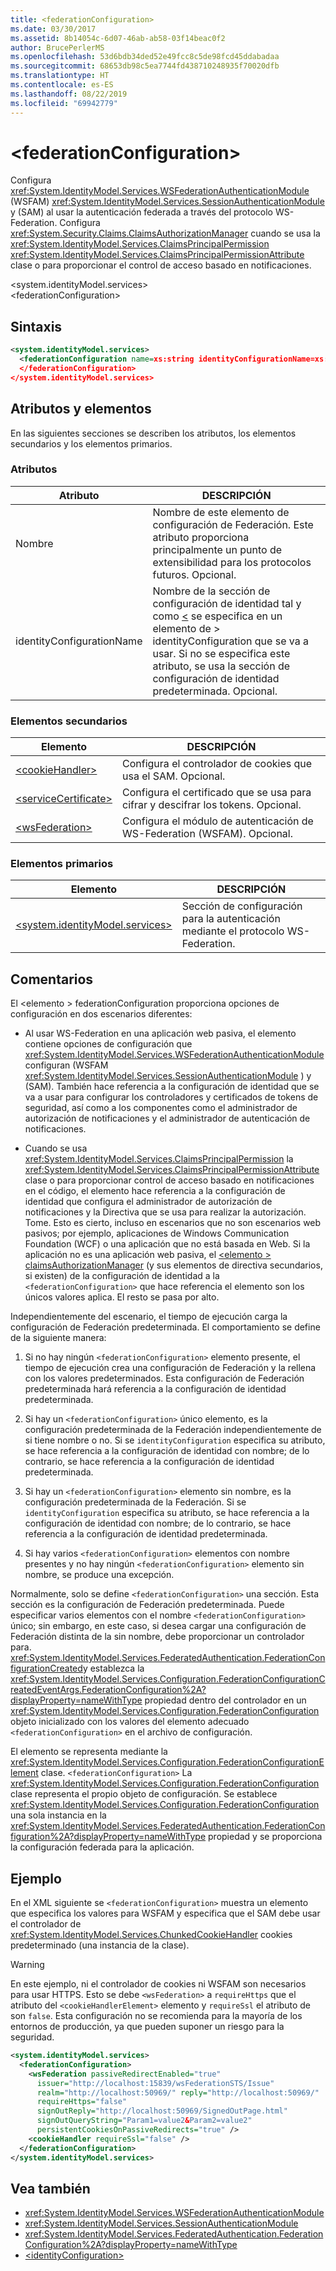 ```yaml
---
title: <federationConfiguration>
ms.date: 03/30/2017
ms.assetid: 8b14054c-6d07-46ab-ab58-03f14beac0f2
author: BrucePerlerMS
ms.openlocfilehash: 53d6bdb34ded52e49fcc8c5de98fcd45ddabadaa
ms.sourcegitcommit: 68653db98c5ea7744fd438710248935f70020dfb
ms.translationtype: HT
ms.contentlocale: es-ES
ms.lasthandoff: 08/22/2019
ms.locfileid: "69942779"
---
```

# <a name="federationconfiguration"></a>\<federationConfiguration>
Configura <xref:System.IdentityModel.Services.WSFederationAuthenticationModule> (WSFAM) <xref:System.IdentityModel.Services.SessionAuthenticationModule> y (SAM) al usar la autenticación federada a través del protocolo WS-Federation. Configura <xref:System.Security.Claims.ClaimsAuthorizationManager> cuando se usa la <xref:System.IdentityModel.Services.ClaimsPrincipalPermission> <xref:System.IdentityModel.Services.ClaimsPrincipalPermissionAttribute> clase o para proporcionar el control de acceso basado en notificaciones.  
  
 \<system.identityModel.services>  
\<federationConfiguration>  
  
## <a name="syntax"></a>Sintaxis  
  
```xml  
<system.identityModel.services>  
  <federationConfiguration name=xs:string identityConfigurationName=xs:string>  
  </federationConfiguration>  
</system.identityModel.services>  
```  
  
## <a name="attributes-and-elements"></a>Atributos y elementos  
 En las siguientes secciones se describen los atributos, los elementos secundarios y los elementos primarios.  
  
### <a name="attributes"></a>Atributos  
  
|Atributo|DESCRIPCIÓN|  
|---------------|-----------------|  
|Nombre|Nombre de este elemento de configuración de Federación. Este atributo proporciona principalmente un punto de extensibilidad para los protocolos futuros. Opcional.|  
|identityConfigurationName|Nombre de la sección de configuración de identidad tal y como [ \<](identityconfiguration.md) se especifica en un elemento de > identityConfiguration que se va a usar. Si no se especifica este atributo, se usa la sección de configuración de identidad predeterminada. Opcional.|  
  
### <a name="child-elements"></a>Elementos secundarios  
  
|Elemento|DESCRIPCIÓN|  
|-------------|-----------------|  
|[\<cookieHandler>](cookiehandler.md)|Configura el controlador de cookies que usa el SAM. Opcional.|  
|[\<serviceCertificate>](servicecertificate.md)|Configura el certificado que se usa para cifrar y descifrar los tokens. Opcional.|  
|[\<wsFederation>](wsfederation.md)|Configura el módulo de autenticación de WS-Federation (WSFAM). Opcional.|  
  
### <a name="parent-elements"></a>Elementos primarios  
  
|Elemento|DESCRIPCIÓN|  
|-------------|-----------------|  
|[\<system.identityModel.services>](system-identitymodel-services.md)|Sección de configuración para la autenticación mediante el protocolo WS-Federation.|  
  
## <a name="remarks"></a>Comentarios  
 El \<elemento > federationConfiguration proporciona opciones de configuración en dos escenarios diferentes:  
  
- Al usar WS-Federation en una aplicación web pasiva, el elemento contiene opciones de configuración que <xref:System.IdentityModel.Services.WSFederationAuthenticationModule> configuran (WSFAM <xref:System.IdentityModel.Services.SessionAuthenticationModule> ) y (SAM). También hace referencia a la configuración de identidad que se va a usar para configurar los controladores y certificados de tokens de seguridad, así como a los componentes como el administrador de autorización de notificaciones y el administrador de autenticación de notificaciones.  
  
- Cuando se usa <xref:System.IdentityModel.Services.ClaimsPrincipalPermission> la <xref:System.IdentityModel.Services.ClaimsPrincipalPermissionAttribute> clase o para proporcionar control de acceso basado en notificaciones en el código, el elemento hace referencia a la configuración de identidad que configura el administrador de autorización de notificaciones y la Directiva que se usa para realizar la autorización. Tome. Esto es cierto, incluso en escenarios que no son escenarios web pasivos; por ejemplo, aplicaciones de Windows Communication Foundation (WCF) o una aplicación que no está basada en Web. Si la aplicación no es una aplicación web pasiva, el [ \<elemento > claimsAuthorizationManager](claimsauthorizationmanager.md) (y sus elementos de directiva secundarios, si existen) de la configuración de identidad a la `<federationConfiguration>` que hace referencia el elemento son los únicos valores aplica. El resto se pasa por alto.  
  
 Independientemente del escenario, el tiempo de ejecución carga la configuración de Federación predeterminada. El comportamiento se define de la siguiente manera:  
  
1. Si no hay ningún `<federationConfiguration>` elemento presente, el tiempo de ejecución crea una configuración de Federación y la rellena con los valores predeterminados. Esta configuración de Federación predeterminada hará referencia a la configuración de identidad predeterminada.  
  
2. Si hay un `<federationConfiguration>` único elemento, es la configuración predeterminada de la Federación independientemente de si tiene nombre o no. Si se `identityConfiguration` especifica su atributo, se hace referencia a la configuración de identidad con nombre; de lo contrario, se hace referencia a la configuración de identidad predeterminada.  
  
3. Si hay un `<federationConfiguration>` elemento sin nombre, es la configuración predeterminada de la Federación. Si se `identityConfiguration` especifica su atributo, se hace referencia a la configuración de identidad con nombre; de lo contrario, se hace referencia a la configuración de identidad predeterminada.  
  
4. Si hay varios `<federationConfiguration>` elementos con nombre presentes y no hay ningún `<federationConfiguration>` elemento sin nombre, se produce una excepción.  
  
 Normalmente, solo se define `<federationConfiguration>` una sección. Esta sección es la configuración de Federación predeterminada. Puede especificar varios elementos con el nombre `<federationConfiguration>` único; sin embargo, en este caso, si desea cargar una configuración de Federación distinta de la sin nombre, debe proporcionar un controlador para. <xref:System.IdentityModel.Services.FederatedAuthentication.FederationConfigurationCreated>y establezca la <xref:System.IdentityModel.Services.Configuration.FederationConfigurationCreatedEventArgs.FederationConfiguration%2A?displayProperty=nameWithType> propiedad dentro del controlador en un <xref:System.IdentityModel.Services.Configuration.FederationConfiguration> objeto inicializado con los valores del elemento adecuado `<federationConfiguration>` en el archivo de configuración.  
  
 El elemento se representa mediante la <xref:System.IdentityModel.Services.Configuration.FederationConfigurationElement> clase. `<federationConfiguration>` La <xref:System.IdentityModel.Services.Configuration.FederationConfiguration> clase representa el propio objeto de configuración. Se establece <xref:System.IdentityModel.Services.Configuration.FederationConfiguration> una sola instancia en la <xref:System.IdentityModel.Services.FederatedAuthentication.FederationConfiguration%2A?displayProperty=nameWithType> propiedad y se proporciona la configuración federada para la aplicación.  
  
## <a name="example"></a>Ejemplo  
 En el XML siguiente se `<federationConfiguration>` muestra un elemento que especifica los valores para WSFAM y especifica que el SAM debe usar el controlador de <xref:System.IdentityModel.Services.ChunkedCookieHandler> cookies predeterminado (una instancia de la clase).  
  
> [!WARNING]
>  En este ejemplo, ni el controlador de cookies ni WSFAM son necesarios para usar HTTPS. Esto se debe `<wsFederation>` a `requireHttps` que el atributo del `<cookieHandlerElement>` elemento y `requireSsl` el atributo de son `false`. Esta configuración no se recomienda para la mayoría de los entornos de producción, ya que pueden suponer un riesgo para la seguridad.  
  
```xml  
<system.identityModel.services>  
  <federationConfiguration>  
    <wsFederation passiveRedirectEnabled="true"   
      issuer="http://localhost:15839/wsFederationSTS/Issue"   
      realm="http://localhost:50969/" reply="http://localhost:50969/"   
      requireHttps="false"   
      signOutReply="http://localhost:50969/SignedOutPage.html"   
      signOutQueryString="Param1=value2&Param2=value2"   
      persistentCookiesOnPassiveRedirects="true" />  
    <cookieHandler requireSsl="false" />  
  </federationConfiguration>  
</system.identityModel.services>  
```  
  
## <a name="see-also"></a>Vea también

- <xref:System.IdentityModel.Services.WSFederationAuthenticationModule>
- <xref:System.IdentityModel.Services.SessionAuthenticationModule>
- <xref:System.IdentityModel.Services.FederatedAuthentication.FederationConfiguration%2A?displayProperty=nameWithType>
- [\<identityConfiguration>](identityconfiguration.md)
